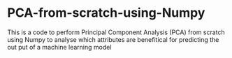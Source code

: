 # PCA-from-scratch-using-Numpy
This is a code to perform Principal Component Analysis (PCA) from scratch using Numpy to analyse which attributes are benefitical for predicting the out put of a machine learning model
